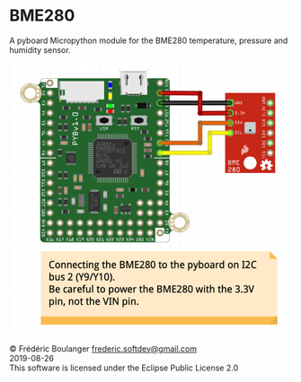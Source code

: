 # BME280
A pyboard Micropython module for the BME280 temperature, pressure and humidity sensor.

<img width="600" src="BME280_pyboard_bb.png"/>

© Frédéric Boulanger <frederic.softdev@gmail.com>  
2019-08-26  
This software is licensed under the Eclipse Public License 2.0
